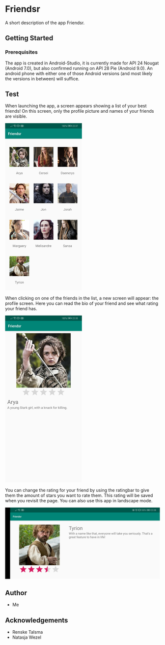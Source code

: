 # Friendsr
A short description of the app Friendsr.

## Getting Started
### Prerequisites
The app is created in Android-Studio, it is currently made for API 24 Nougat (Android 7.0), but also confirmed running on API 28 Pie (Android 9.0).
An android phone with either one of those Android versions (and most likely the versions in between) will suffice.

## Test
When launching the app, a screen appears showing a list of your best friends! On this screen, only the profile picture and names of your friends are visible.

<img src="ReadmeImages/start.jpg" width="250" >

When clicking on one of the friends in the list, a new screen will appear: the profile screen. Here you can read the bio of your friend and see what rating your friend has.

<img src="ReadmeImages/profile.jpg" width="250" >

You can change the rating for your friend by using the ratingbar to give them the amount of stars you want to rate them. This rating will be saved when you revisit the page. You can also use this app in landscape mode.

<img src="ReadmeImages/ratinglandscape.jpg">

## Author
* Me

## Acknowledgements
* Renske Talsma
* Natasja Wezel
